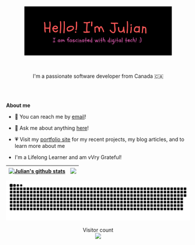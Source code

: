 <p align="center"><a href="https://jmacioce.github.io/"><img width="80%" alt="Hello, I'm Julian. I am fascinated by digital technology!" src="./assets/readme-header.png" /></a></p>

<br />

<p align="center">I'm a passionate software developer from Canada 🇨🇦 </p><br><br>

**About me**
- 📩 You can reach me by [email](mailto:jjmacioce@hotmail.com)!
- 💬 Ask me about anything [here](https://github.com/JMacioce/JMacioce/issues)!
- 💗 Visit my [portfolio site](https://jmacioce.github.io/) for my recent projects, my blog articles, and to learn more about me

- I'm a Lifelong Learner and am vVry Grateful!

| <a href="https://github.com/anuraghazra/github-readme-stats"><img align="center" src="https://github-readme-stats.vercel.app/api?username=JMacioce&show_icons=true&theme=tokyonight&hide_border=true" alt="Julian's github stats" /> | </a> <a href="https://github.com/anuraghazra/github-readme-stats"><img align="center" src="https://github-readme-stats.vercel.app/api/top-langs/?username=JMacioce&langs_count=8&layout=compact&theme=tokyonight&hide_border=true" /></a> |
| ------------- | ------------- |

<!-- [![@jmacioce's Holopin board](https://holopin.io/api/user/board?user=jmacioce)](https://holopin.io/@jmacioce) -->

<!-- ![](https://media0.giphy.com/media/3otPorWLQJq5GmHRtu/giphy.gif) -->

<p align="center"><a href=#><img src="./assets/contributions.svg"></a></p>

<p align="center"> 
  Visitor count<br>
  <img src="https://profile-counter.glitch.me/jmacioce/count.svg" />
</p>
